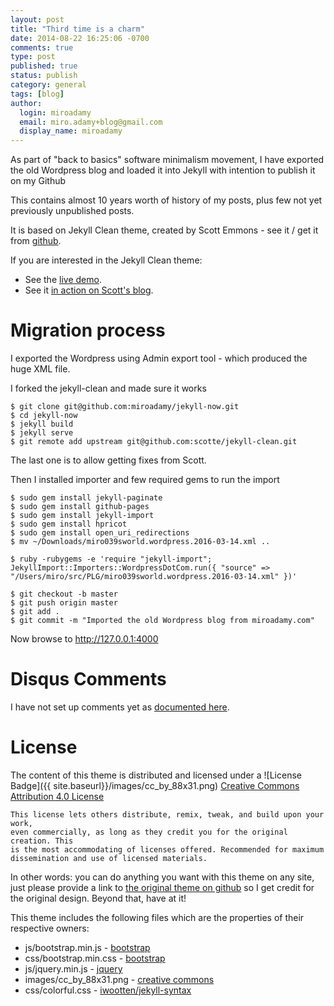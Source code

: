 ```yaml
---
layout: post
title: "Third time is a charm"
date: 2014-08-22 16:25:06 -0700
comments: true
type: post
published: true
status: publish
category: general
tags: [blog]
author:
  login: miroadamy
  email: miro.adamy+blog@gmail.com
  display_name: miroadamy
---
```


As part of "back to basics" software minimalism movement, I have exported the old Wordpress blog
and loaded it into Jekyll with intention to publish it on my Github 

This contains almost 10 years worth of history of my posts, plus few not yet previously unpublished posts.

It is based on Jekyll Clean theme, 
created by Scott Emmons - see it / get it from [github](https://github.com/scotte/jekyll-clean).


If you are interested in the Jekyll Clean theme:

* See the [live demo](https://scotte.github.io/jekyll-clean).
* See it [in action on Scott's blog](https://scotte.org).

Migration process
=================

I exported the Wordpress using Admin export tool - which produced the huge XML file.

I forked the jekyll-clean and made sure it works

```
$ git clone git@github.com:miroadamy/jekyll-now.git
$ cd jekyll-now
$ jekyll build
$ jekyll serve
$ git remote add upstream git@github.com:scotte/jekyll-clean.git
```

The last one is to allow getting fixes from Scott.

Then I installed importer and few required gems to run the import

```
$ sudo gem install jekyll-paginate
$ sudo gem install github-pages
$ sudo gem install jekyll-import
$ sudo gem install hpricot
$ sudo gem install open_uri_redirections
$ mv ~/Downloads/miro039sworld.wordpress.2016-03-14.xml ..

$ ruby -rubygems -e 'require "jekyll-import"; JekyllImport::Importers::WordpressDotCom.run({ "source" => "/Users/miro/src/PLG/miro039sworld.wordpress.2016-03-14.xml" })'

$ git checkout -b master
$ git push origin master
$ git add .
$ git commit -m "Imported the old Wordpress blog from miroadamy.com"
```

Now browse to http://127.0.0.1:4000


Disqus Comments
===============

I have not set up comments yet as 
[documented here](https://help.disqus.com/customer/portal/articles/472138-jekyll-installation-instructions).


License
=======

The content of this theme is distributed and licensed under a
![License Badge]({{ site.baseurl}}/images/cc_by_88x31.png)
[Creative Commons Attribution 4.0 License](https://creativecommons.org/licenses/by/4.0/legalcode)

    This license lets others distribute, remix, tweak, and build upon your work,
    even commercially, as long as they credit you for the original creation. This
    is the most accommodating of licenses offered. Recommended for maximum
    dissemination and use of licensed materials.

In other words: you can do anything you want with this theme on any site, just please
provide a link to [the original theme on github](https://github.com/scotte/jekyll-clean)
so I get credit for the original design. Beyond that, have at it!

This theme includes the following files which are the properties of their
respective owners:

* js/bootstrap.min.js - [bootstrap](http://getbootstrap.com)
* css/bootstrap.min.css - [bootstrap](http://getbootstrap.com)
* js/jquery.min.js - [jquery](https://jquery.com)
* images/cc_by_88x31.png - [creative commons](https://creativecommons.org)
* css/colorful.css - [iwootten/jekyll-syntax](https://github.com/iwootten/jekyll-syntax)

